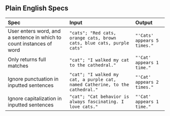## Plain English Specs
| Spec | Input | Output |
|:---  | :---  | :----  |
|User enters word, and a sentence in which to count instances of word| `"cats"; "Red cats, orange cats, brown cats, blue cats, purple cats"`| `"'Cats' appears 5 times."`|
|Only returns full matches| `"cat"; "I walked my cat to the cathedral."`| `"'Cat' appears 1 time."`|
|Ignore punctuation in inputted sentences | `"cat"; "I walked my cat, a purple cat, named Catherine, to the cathedral."`| `"'Cat' appears 2 times."`|
|Ignore capitalization in inputted sentences | `"cat"; "Cat behavior is always fascinating. I love cats."`| `"'Cat' appears 1 time."`|

